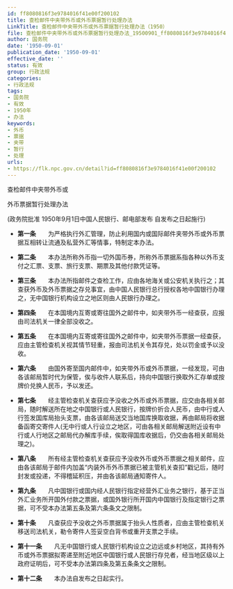 ```yaml
---
id: ff8080816f3e9784016f41e00f200102
title: 查检邮件中夹带外币或外币票据暂行处理办法
LinkTitle: 查检邮件中夹带外币或外币票据暂行处理办法（1950）
file: 查检邮件中夹带外币或外币票据暂行处理办法_19500901_ff8080816f3e9784016f41e00f200102.docx
author: 国务院
date: '1950-09-01'
publication_date: '1950-09-01'
effective_date: ''
status: 有效
group: 行政法规
categories:
- 行政法规
tags:
- 国务院
- 有效
- 1950年
- 办法
keywords:
- 外币
- 票据
- 夹带
- 暂行
- 处理
urls:
- https://flk.npc.gov.cn/detail?id=ff8080816f3e9784016f41e00f200102
---
```


查检邮件中夹带外币或

外币票据暂行处理办法

(政务院批准 1950年9月1日中国人民银行、邮电部发布 自发布之日起施行)

- **第一条**　　为严格执行外汇管理，防止利用国内或国际邮件夹带外币或外币票据互相转让流通及私营外汇等情事，特制定本办法。

- **第二条**　　本办法所称外币指一切外国币券，所称外币票据系指各种以外币支付之汇票、支票、旅行支票、期票及其他付款凭证等。

- **第三条**　　本办法所指邮件之查检工作，应由各地海关或公安机关执行之；其查获外币及外币票据之存兑事宜，由中国人民银行总行授权各地中国银行办理之，无中国银行机构设立之地区则由人民银行办理之。

- **第四条**　　在本国境内互寄或寄往国外之邮件中，如夹带外币一经查获，应报由司法机关一律全部没收之。

- **第五条**　　在本国境内互寄或寄往国外之邮件中，如夹带外币票据一经查获，应由主管检查机关视其情节轻重，报由司法机关令其存兑，处以罚金或予以没收。

- **第六条**　　由国外寄至国内邮件中，如夹带外币或外币票据，一经发现，可由各该邮局暂时代为保管，俟与收件人联系后，持向中国银行换取外汇存单或按牌价兑换人民币，予以发还。

- **第七条**　　经主管检查机关查获应予没收之外币或外币票据，应交由各相关邮局，随时解送所在地之中国银行或人民银行，按牌价折合人民币，由中行或人行签发国库局抬头支票，由各该邮局送交当地国库换取收据，再由邮局将收据备函寄交寄件人(无中行或人行设立之地区，可由各相关邮局解送附近设有中行或人行地区之邮局代办解库手续，俟取得国库收据后，仍交由各相关邮局处理之)。

- **第八条**　　所有经主管检查机关查获应予没收外币或外币票据之相关邮件，应由各该邮局于邮件内加盖“内装<span class="two-lines"><span>外币</span><span>外币票据</span></span>已被主管机关查扣”戳记后，随时封发或投递，不得稽延积压，并由各该邮局通知寄件人。

- **第九条**　　凡中国银行或国内经人民银行指定经营外汇业务之银行，基于正当外汇业务所开国外付款之票据，或国外银行所开国内中国银行及指定银行之票据，可不受本办法第五条及第六条条文之限制。

- **第十条**　　凡查获应予没收之外币票据属于抬头人性质者，应由主管检查机关移送司法机关，勒令寄件人签妥空白背书或重开支票之手续。

- **第十一条**　　凡无中国银行或人民银行机构设立之边远或乡村地区，其持有外币或外币票据拟寄递至附近地区中国银行或人民银行存兑者，经当地区级以上政府证明后，可不受本办法第四条及第五条条文之限制。

- **第十二条**　　本办法自发布之日起实行。
